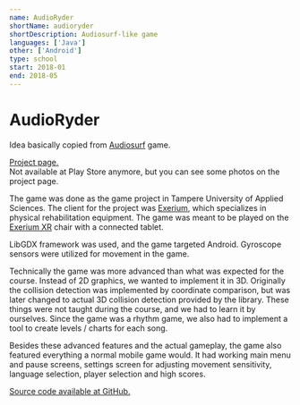 ```yaml
---
name: AudioRyder
shortName: audioryder
shortDescription: Audiosurf-like game
languages: ['Java']
other: ['Android']
type: school
start: 2018-01
end: 2018-05
---
```


# AudioRyder

Idea basically copied from [Audiosurf](https://store.steampowered.com/app/12900/AudioSurf/) game.

[Project page.](https://webpages.tuni.fi/tamk_17tiko3b/)  
Not available at Play Store anymore, but you can see some photos on the project page.

The game was done as the game project in Tampere University of Applied Sciences. The client
for the project was [Exerium](https://exerium.com/), which specializes in physical
rehabilitation equipment. The game was meant to be played on the [Exerium XR](https://exerium.com/game-xr/)
chair with a connected tablet.

LibGDX framework was used, and the game targeted Android. Gyroscope sensors were utilized for
movement in the game. 

Technically the game was more advanced than what was expected for the course. 
Instead of 2D graphics, we wanted to implement it in 3D. Originally the collision
detection was implemented by coordinate comparison, but was later changed to actual
3D collision detection provided by the library. These things were not taught 
during the course, and we had to learn it by ourselves. Since the game was
a rhythm game, we also had to implement a tool to create levels / charts for
each song. 

Besides these advanced features and the actual gameplay, the game also featured everything
a normal mobile game would. It had working main menu and pause screens, settings screen for adjusting
movement sensitivity, language selection, player selection and high scores.

[Source code available at GitHub.](https://github.com/Clx3/AudioRyder)
